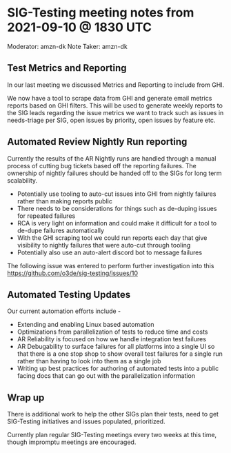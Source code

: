 # SIG-Testing meeting notes from 2021-09-10 @ 1830 UTC

Moderator: amzn-dk
Note Taker: amzn-dk

## Test Metrics and Reporting
In our last meeting we discussed Metrics and Reporting to include from GHI. 

We now have a tool to scrape data from GHI and generate email metrics reports based on GHI filters. This will be used to generate weekly reports to the SIG leads regarding the issue metrics we want to track such as issues in needs-triage per SIG, open issues by priority, open issues by feature etc.

## Automated Review Nightly Run reporting
Currently the results of the AR Nightly runs are handled through a manual process of cutting bug tickets based off the reporting failures. The ownership of nightly failures should be handed off to the SIGs for long term scalability. 

* Potentially use tooling to auto-cut issues into GHI from nightly failures rather than making reports public
* There needs to be considerations for things such as de-duping issues for repeated failures
* RCA is very light on information and could make it difficult for a tool to de-dupe failures automatically
* With the GHI scraping tool we could run reports each day that give visibility to nightly failures that were auto-cut through tooling
* Potentially also use an auto-alert discord bot to message failures

The following issue was entered to perform further investigation into this https://github.com/o3de/sig-testing/issues/10 

## Automated Testing Updates
Our current automation efforts include - 
* Extending and enabling Linux based automation
* Optimizations from parallelization of tests to reduce time and costs
* AR Reliability is focused on how we handle integration test failures
* AR Debugability to surface failures for all platforms into a single UI so that there is a one stop shop to show overall test failures for a single run rather than having to look into them as a single job
* Writing up best practices for authoring of automated tests into a public facing docs that can go out with the parallelization information

## Wrap up

There is additional work to help the other SIGs plan their tests, need to get SIG-Testing initiatives and issues populated, prioritized.

Currently plan regular SIG-Testing meetings every two weeks at this time, though impromptu meetings are encouraged.
